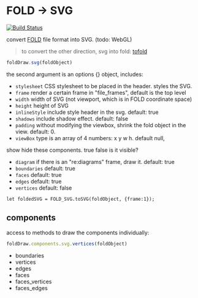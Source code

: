 # FOLD → SVG

[![Build Status](https://travis-ci.org/robbykraft/fold-draw.svg?branch=master)](https://travis-ci.org/robbykraft/fold-draw)

convert [FOLD](https://github.com/edemaine/fold) file format into SVG. (todo: WebGL)

> to convert the other direction, svg into fold: [tofold](https://github.com/robbykraft/tofold/)

```javascript
foldDraw.svg(foldObject)
```

the second argument is an options {} object, includes:

* `stylesheet` CSS stylesheet to be placed in the header. styles the SVG.
* `frame` render a certain frame in "file_frames", default is the top level
* `width` width of SVG (not viewport, which is in FOLD coordinate space)
* `height` height of SVG
* `inlineStyle` include style header in the svg. default: true
* `shadows` include shadow effect. default: false
* `padding` without modifying the viewbox, shrink the fold object in the view. default: 0.
* `viewBox` type is an array of 4 numbers: x y w h. default null,

show hide these components. true false is it visible?

* `diagram` if there is an "re:diagrams" frame, draw it. default: true
* `boundaries` default: true
* `faces` default: true
* `edges` default: true
* `vertices` default: false

```
let foldedSVG = FOLD_SVG.toSVG(foldObject, {frame:1});
```

## components

access to methods to draw the components individually:

```javascript
foldDraw.components.svg.vertices(foldObject)
```

- boundaries
- vertices
- edges
- faces
- faces_vertices
- faces_edges
